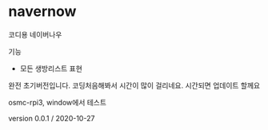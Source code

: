 # navernow
코디용 네이버나우

기능
- 모든 생방리스트 표현

완전 초기버전입니다.
코딩처음해봐서 시간이 많이 걸리네요.
시간되면 업데이트 할께요


osmc-rpi3, window에서 테스트


version 0.0.1 / 2020-10-27
